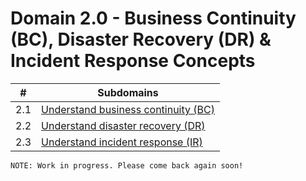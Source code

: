 # Domain 2.0 - Business Continuity (BC), Disaster Recovery (DR) & Incident Response Concepts

| # | Subdomains   | 
|---|---|
|2.1 | [ Understand business continuity (BC)](https://github.com/erich-tech/ISC2_CC_Notes/tree/main/Domain_2#readme) |
|2.2 | [Understand disaster recovery (DR)](https://github.com/erich-tech/ISC2_CC_Notes/tree/main/Domain_2#readme) |
|2.3 | [Understand incident response (IR)](https://github.com/erich-tech/ISC2_CC_Notes/tree/main/Domain_2#readme) |


```
NOTE: Work in progress. Please come back again soon! 
```
